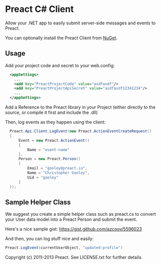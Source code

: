 Preact C# Client
===
Allow your .NET app to easily submit server-side messages and events to Preact.

You can optionally install the Preact Client from [NuGet](http://nuget.org/packages/Preact/).


Usage
---

Add your project code and secret to your web.config:

```xml
  <appSettings>
    ...
    <add key="PreactProjectCode" value="asdfasdf"/>
    <add key="PreactProjectApiSecret" value="asdfasdf12341234"/>
    ...
  </appSettings>
```

Add a Reference to the Preact library in your Project (either directly to the source, or compile it first and include the .dll)

Then, log events as they happen using the client:

```csharp
  Preact.Api.Client.LogEvent(new Preact.ActionEventCreateRequest()
  {
      Event = new Preact.ActionEvent()
      {
          Name = "event-name"
      },
      Person = new Preact.Person()
      {
          Email = "gooley@preact.io",
          Name = "Christopher Gooley",
          Uid = "gooley"
      }
  });
```

Sample Helper Class
---

We suggest you create a simple helper class such as preact.cs to convert your User data model into a Preact Person and submit the event.

Here's a nice sample gist: https://gist.github.com/azcoov/5596023

And then, you can log stuff nice and easily:
```csharp
Preact.LogEvent(currentUserObject, "updated-profile")
```

Copyright (c) 2011-2013 Preact. See LICENSE.txt for further details.